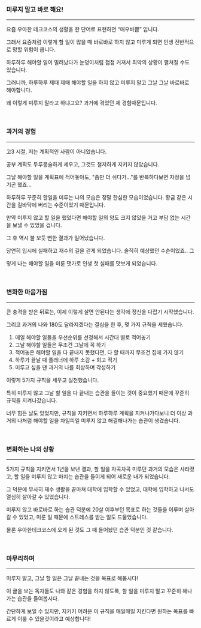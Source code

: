 ### 미루지 말고 바로 해요!

---

요즘 우아한 테크코스의 생활을 한 단어로 표현하면  “매우바쁨” 입니다. 

그래서 요즘처럼 이렇게 할 일이 많을 때 바로바로 하지 않고 미루게 되면 인생 전반적으로 망할 위험이 큽니다. 

하루하루 해야할 일이 밀려났다가 눈덩이처럼 점점 커져서 최악의 상황이 펼쳐질 수도 있습니다. 

그러니까, 하루하루 제때 제때 해야할 일을 하지 않고 미루지 말고 그날 그날 바로바로 해야합니다.

왜 이렇게 미루지 말라고 하냐고요? 과거에 겪었던 제 경험때문입니다.

</br>
  

### 과거의 경험

---

고3 시절, 저는 계획적인 사람이 아니었습니다. 

공부 계획도 두루뭉술하게 세우고, 그것도 철저하게 지키지 않았습니다. 

그날 해야할 일을 계획표에 적어놓아도, "좀만 더 쉬다가..."를 반복하다보면 자정을 넘기곤 했죠... 

하루하루 꾸준히 할일을 미루는 나의 모습은 정말 한심한 모습이었습니다. 황금 같은 시간을 길바닥에 버리는 수준이었기 때문입니다. 

만약 미루지 않고 할 일을 했었다면 해야할 일의 양도 크지 않았을 거고 부담 없는 시간을 보낼 수 있었을 겁니다.

그 후 역시 불 보듯 뻔한 결과가 일어났습니다. 

당연히 입시에 실패하고 재수의 길을 걷게 되었습니다. 솔직히 예상했던 수순이었죠.. 그

렇게 나는 해야할 일을 미룬 댓가로 인생 첫 실패를 맛보게 되었습니다.


</br>


### 변화한 마음가짐

---

큰 충격을 받은 뒤로는, 이제 이렇게 살면 안된다는 생각에 정신을 다잡기 시작했습니다. 

그리고 과거의 나와 180도 달라지겠다는 결심을 한 후, 몇 가지 규칙을 세웠습니다.

1. 매일 해야할 일들을 우선순위를 선정해서 시간대 별로 적어놓기  
2. 그날 해야할 일들은 무조건 그날에 꼭 하기  
3. 적어놓은 해야할 일을 다 끝내지 못했다면, 다 할 때까지 무조건 집에 가지 않기
4. 하루가 끝날 때 플래너에 하루 소감 + 회고 적기
5. 미루고 싶을 땐 과거의 나를 회상하며 각성하기

이렇게 5가지 규칙을 세우고 실천했습니다. 

특히 미루지 않고 그날 할 일을 다 끝내는 습관을 들이는 것이 중요했기 때문에 꾸준히 규칙을 지켜나갔습니다. 

너무 힘든 날도 있었지만, 규칙을 지키면서 하루하루 계획을 지켜나가다보니 더 이상 과거의 나처럼 해야할 일을 차일피일 미루지 않고 해결해나가는 습관이 생겼습니다.

</br>


### 변화하는 나의 상황

---

5가지 규칙을 지키면서 1년을 보낸 결과, 할 일을 차곡차곡 미루던 과거의 모습은 사라졌고, 할 일을 미루지 않고 마치는 습관을 들이게 되어 새로운 내가 되었습니다.

그 덕분에 무사히 재수 생활을 끝마쳐 대학에 입학할 수 있었고, 대학에 입학하고 나서도 열심히 살아갈 수 있었습니다. 

미루지 않고 바로바로 하는 습관 덕분에 20살 이후부턴 목표로 하는 것들을 이루며 살아갈 수 있었고, 미룬 일 때문에 스트레스를 받는 일도 드물었습니다. 

물론 우아한테크코스에 오게 된 것도 그 때 들어놨던 습관 덕분인 것 같습니다.

</br>


### 마무리하며

---

미루지 말고, 그날 할 일은 그날 끝내는 것을 목표로 해봅시다! 

이 글을 보는 독자들도 나와 같은 경험을 하지 않도록, 할 일을 미루지 말고 꾸준히 해나가는 습관을 들여봅시다. 

간단하게 보일 수 있지만, 지키키 어려운 이 규칙을 매일매일 지킨다면 원하는 목표를 빠르게 이룰 수 있을것이라고 예상합니다!
